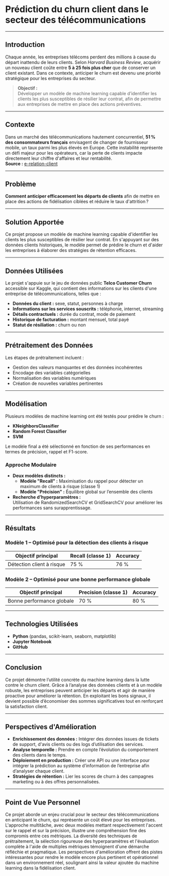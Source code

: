 # Prédiction du churn client dans le secteur des télécommunications

---

## Introduction

Chaque année, les entreprises télécoms perdent des millions à cause du départ inattendu de leurs clients. Selon *Harvard Business Review*, acquérir un nouveau client coûte entre **5 à 25 fois plus cher** que de conserver un client existant. Dans ce contexte, anticiper le churn est devenu une priorité stratégique pour les entreprises du secteur.

> **Objectif :**  
> Développer un modèle de machine learning capable d’identifier les clients les plus susceptibles de résilier leur contrat, afin de permettre aux entreprises de mettre en place des actions préventives.

---

## Contexte

Dans un marché des télécommunications hautement concurrentiel, **51 % des consommateurs français** envisagent de changer de fournisseur mobile, un taux parmi les plus élevés en Europe. Cette instabilité représente un défi majeur pour les opérateurs, car la perte de clients impacte directement leur chiffre d'affaires et leur rentabilité.  
**Source :** [e-relation-client](https://www.e-relation-client.com/taux-churn-relation-client/)

---

## Problème

**Comment anticiper efficacement les départs de clients** afin de mettre en place des actions de fidélisation ciblées et réduire le taux d'attrition ?

---

## Solution Apportée

Ce projet propose un modèle de machine learning capable d'identifier les clients les plus susceptibles de résilier leur contrat. En s'appuyant sur des données clients historiques, le modèle permet de prédire le churn et d'aider les entreprises à élaborer des stratégies de rétention efficaces.

---

## Données Utilisées

Le projet s'appuie sur le jeu de données public **Telco Customer Churn** accessible sur Kaggle, qui contient des informations sur les clients d'une entreprise de télécommunications, telles que :
- **Données du client :** sexe, statut, personnes à charge
- **Informations sur les services souscrits :** téléphonie, internet, streaming
- **Détails contractuels :** durée du contrat, mode de paiement
- **Historique de facturation :** montant mensuel, total payé
- **Statut de résiliation :** churn ou non

---

## Prétraitement des Données

Les étapes de prétraitement incluent :
- Gestion des valeurs manquantes et des données incohérentes
- Encodage des variables catégorielles
- Normalisation des variables numériques
- Création de nouvelles variables pertinentes

---

## Modélisation

Plusieurs modèles de machine learning ont été testés pour prédire le churn :
- **KNeighborsClassifier**
- **Random Forest Classifier**
- **SVM**

Le modèle final a été sélectionné en fonction de ses performances en termes de précision, rappel et F1-score.

### Approche Modulaire

- **Deux modèles distincts :**
  - **Modèle "Recall" :** Maximisation du rappel pour détecter un maximum de clients à risque (classe 1)
  - **Modèle "Précision" :** Équilibre global sur l’ensemble des clients
- **Recherche d’hyperparamètres :**  
  Utilisation de RandomizedSearchCV et GridSearchCV pour améliorer les performances sans surapprentissage.

---

## Résultats

### Modèle 1 – Optimisé pour la détection des clients à risque

| Objectif principal           | Recall (classe 1) | Accuracy |
|------------------------------|-------------------|----------|
| Détection client à risque    | 75 %              | 76 %     |

### Modèle 2 – Optimisé pour une bonne performance globale

| Objectif principal           | Precision (classe 1) | Accuracy |
|------------------------------|----------------------|----------|
| Bonne performance globale    | 70 %                 | 80 %     |

---

## Technologies Utilisées

- **Python** (pandas, scikit-learn, seaborn, matplotlib)
- **Jupyter Notebook**
- **GitHub**

---

## Conclusion

Ce projet démontre l’utilité concrète du machine learning dans la lutte contre le churn client. Grâce à l’analyse des données clients et à un modèle robuste, les entreprises peuvent anticiper les départs et agir de manière proactive pour améliorer la rétention. En exploitant les bons signaux, il devient possible d’économiser des sommes significatives tout en renforçant la satisfaction client.

---

## Perspectives d'Amélioration

- **Enrichissement des données :** Intégrer des données issues de tickets de support, d'avis clients ou des logs d’utilisation des services.
- **Analyse temporelle :** Prendre en compte l’évolution du comportement des clients dans le temps.
- **Déploiement en production :** Créer une API ou une interface pour intégrer la prédiction au système d’information de l’entreprise afin d’analyser chaque client.
- **Stratégies de rétention :** Lier les scores de churn à des campagnes marketing ou à des offres personnalisées.

---

## Point de Vue Personnel

Ce projet aborde un enjeu crucial pour le secteur des télécommunications en anticipant le churn, qui représente un coût élevé pour les entreprises. L'approche multitâche, avec deux modèles mettant respectivement l'accent sur le rappel et sur la précision, illustre une compréhension fine des compromis entre ces métriques. La diversité des techniques de prétraitement, la sélection rigoureuse des hyperparamètres et l'évaluation complète à l'aide de multiples métriques témoignent d'une démarche réfléchie et pragmatique. Les perspectives d'amélioration offrent des pistes intéressantes pour rendre le modèle encore plus pertinent et opérationnel dans un environnement réel, soulignant ainsi la valeur ajoutée du machine learning dans la fidélisation client.

